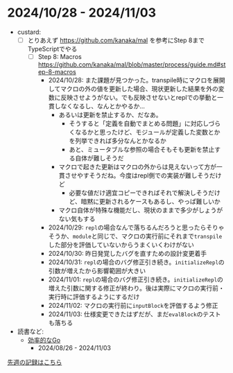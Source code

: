 # 2024/10/28 - 2024/11/03

- custard:
    - [ ] とりあえず <https://github.com/kanaka/mal> を参考にStep 8までTypeScriptでやる
        - [ ] Step 8: Macros <https://github.com/kanaka/mal/blob/master/process/guide.md#step-8-macros>
            - 2024/10/28: また課題が見つかった。transpile時にマクロを展開してマクロの外の値を更新した場合、現状更新した結果を外の変数に反映させようがない。でも反映させないとreplでの挙動と一貫しなくなるし、なんとかやるか...
                - あるいは更新を禁止するか、だなあ。
                    - そうすると「定義を自動でまとめる問題」に対応しづらくなるかと思ったけど、モジュールが定義した変数とかを列挙できれば多分なんとかなるか
                    - あと、ミュータブルな参照の場合そもそも更新を禁止する自体が難しそうだ
                - マクロで起きた更新はマクロの外からは見えないって方が一貫させやすそうだね。今度はrepl側での実装が難しそうだけど
                    - 必要な値だけ適宜コピーできればそれで解決しそうだけど、暗黙に更新されるケースもあるし、やっぱ難しいか
                - マクロ自体が特殊な機能だし、現状のままで多少がしょうがない気もする
            - 2024/10/29: `repl`の場合なんで落ちるんだろうと思ったらそりゃそうか、`module`と同じで、マクロの実行前にそれまで`transpile`した部分を評価していないからうまくいくわけがない
            - 2024/10/30: 昨日発覚したバグを直すための設計変更着手
            - 2024/10/31: `repl`の場合のバグ修正引き続き。`initializeRepl`の引数が増えたから影響範囲が大きい
            - 2024/11/01: `repl`の場合のバグ修正引き続き。`initializeRepl`の増えた引数に関する修正が終わり。後は実際にマクロの実行前・実行時に評価するようにするだけ
            - 2024/11/02: マクロの実行前に`inputBlock`を評価するよう修正
            - 2024/11/03: 仕様変更できたはずだが、まだ`evalBlock`のテストも落ちる
- 読書など:
    - [効率的なGo](https://www.oreilly.co.jp//books/9784814400539/)
        - 2024/08/26 - 2024/11/03

[先週の記録はこちら](https://github.com/igrep/daily-commits/blob/c670a5f200a2c04a22efe51b99b499bbd7c87fb5/yesterday.md)
